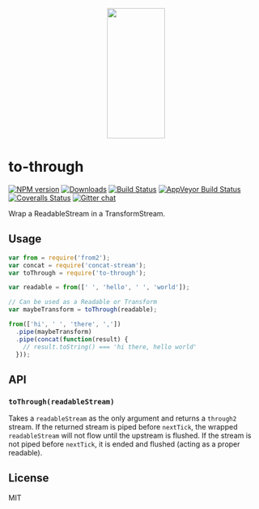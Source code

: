 <p align="center">
  <a href="http://gulpjs.com">
    <img height="257" width="114" src="https://raw.githubusercontent.com/gulpjs/artwork/master/gulp-2x.png">
  </a>
</p>

# to-through

[![NPM version][npm-image]][npm-url] [![Downloads][downloads-image]][npm-url] [![Build Status][travis-image]][travis-url] [![AppVeyor Build Status][appveyor-image]][appveyor-url] [![Coveralls Status][coveralls-image]][coveralls-url] [![Gitter chat][gitter-image]][gitter-url]

Wrap a ReadableStream in a TransformStream.

## Usage

```js
var from = require('from2');
var concat = require('concat-stream');
var toThrough = require('to-through');

var readable = from([' ', 'hello', ' ', 'world']);

// Can be used as a Readable or Transform
var maybeTransform = toThrough(readable);

from(['hi', ' ', 'there', ','])
  .pipe(maybeTransform)
  .pipe(concat(function(result) {
    // result.toString() === 'hi there, hello world'
  }));
```

## API

### `toThrough(readableStream)`

Takes a `readableStream` as the only argument and returns a `through2` stream. If the returned stream is piped before `nextTick`, the wrapped `readableStream` will not flow until the upstream is flushed. If the stream is not piped before `nextTick`, it is ended and flushed (acting as a proper readable).

## License

MIT

[downloads-image]: http://img.shields.io/npm/dm/to-through.svg
[npm-url]: https://npmjs.com/package/to-through
[npm-image]: http://img.shields.io/npm/v/to-through.svg

[travis-url]: https://travis-ci.org/gulpjs/to-through
[travis-image]: http://img.shields.io/travis/gulpjs/to-through.svg?label=travis-ci

[appveyor-url]: https://ci.appveyor.com/project/gulpjs/to-through
[appveyor-image]: https://img.shields.io/appveyor/ci/gulpjs/to-through.svg?label=appveyor

[coveralls-url]: https://coveralls.io/r/gulpjs/to-through
[coveralls-image]: http://img.shields.io/coveralls/gulpjs/to-through/master.svg

[gitter-url]: https://gitter.im/gulpjs/gulp
[gitter-image]: https://badges.gitter.im/gulpjs/gulp.png
